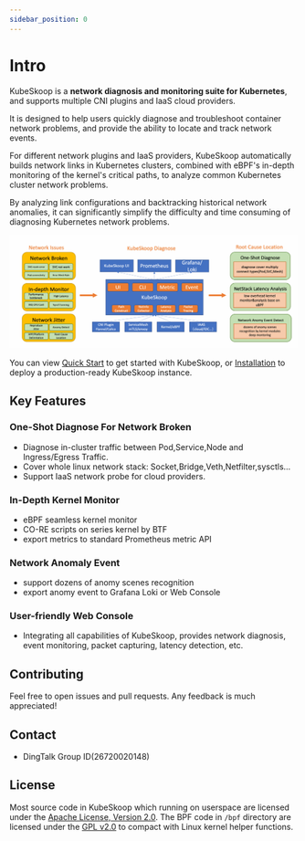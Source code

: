 ```yaml
---
sidebar_position: 0
---
```


# Intro

KubeSkoop is a **network diagnosis and monitoring suite for Kubernetes**, and supports multiple CNI plugins and IaaS cloud providers.

It is designed to help users quickly diagnose and troubleshoot container network problems, and provide the ability to locate and track network events.

For different network plugins and IaaS providers, KubeSkoop automatically builds network links in Kubernetes clusters, combined with eBPF's in-depth monitoring of the kernel's critical paths, to analyze common Kubernetes cluster network problems.

By analyzing link configurations and backtracking historical network anomalies, it can significantly simplify the difficulty and time consuming of diagnosing Kubernetes network problems.

![overview](/img/kubeskoop_features.jpg)

You can view [Quick Start](getting-started/quick-start.md) to get started with KubeSkoop, or [Installation](getting-started/installation.md) to deploy a production-ready KubeSkoop instance.

## Key Features

### One-Shot Diagnose For Network Broken

- Diagnose in-cluster traffic between Pod,Service,Node and Ingress/Egress Traffic.
- Cover whole linux network stack: Socket,Bridge,Veth,Netfilter,sysctls…
- Support IaaS network probe for cloud providers.

### In-Depth Kernel Monitor

- eBPF seamless kernel monitor
- CO-RE scripts on series kernel by BTF
- export metrics to standard Prometheus metric API

### Network Anomaly Event

- support dozens of anomy scenes recognition
- export anomy event to Grafana Loki or Web Console

### User-friendly Web Console

- Integrating all capabilities of KubeSkoop, provides network diagnosis, event monitoring, packet capturing, latency detection, etc.

## Contributing

Feel free to open issues and pull requests. Any feedback is much appreciated!

## Contact

- DingTalk Group ID(26720020148)

## License

Most source code in KubeSkoop which running on userspace are licensed under the [Apache License, Version 2.0](https://raw.githubusercontent.com/alibaba/kubeskoop/main/LICENSE.md).
The BPF code in `/bpf` directory are licensed under the [GPL v2.0](https://raw.githubusercontent.com/alibaba/kubeskoop/main/bpf/COPYING) to compact with Linux kernel helper functions.
